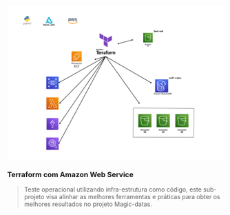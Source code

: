 <img src="job_terraform_aws.png">

### Terraform com Amazon Web Service 

> Teste operacional utilizando infra-estrutura como código, este sub-projeto visa alinhar as melhores ferramentas e práticas para obter os melhores resultados no projeto Magic-datas.
